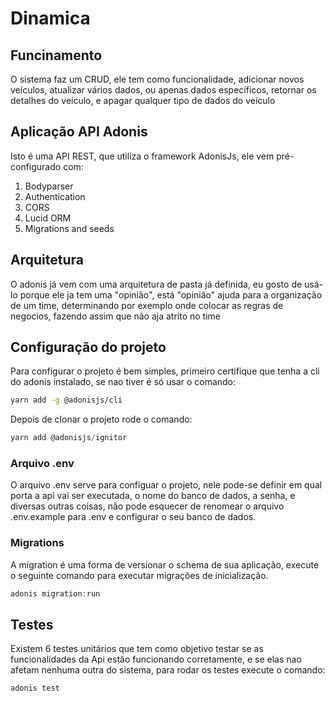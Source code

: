 # Dinamica 

## Funcinamento 

O sistema faz um CRUD, ele tem como funcionalidade, adicionar novos veículos, atualizar vários dados, ou apenas dados específicos, retornar os detalhes do veículo, e apagar qualquer tipo de dados do veículo

## Aplicação API Adonis

Isto é uma API REST, que utiliza o framework AdonisJs, ele vem pré-configurado com:

1. Bodyparser
2. Authentication
3. CORS
4. Lucid ORM
5. Migrations and seeds

## Arquitetura 

O adonis já vem com uma arquitetura de pasta já definida, eu gosto de usá-lo porque ele ja tem uma "opinião", está "opinião" ajuda para a organização de um time, determinando por exemplo onde colocar as regras de negocios, fazendo assim que não aja atrito no time      


## Configuração do projeto 

Para configurar o projeto é bem simples, primeiro certifique que tenha a cli  do adonis instalado, se nao tiver é só usar o comando:


```bash
yarn add -g @adonisjs/cli
```

Depois de clonar o projeto rode o comando: 

```js
yarn add @adonisjs/ignitor
```
### Arquivo .env

O arquivo .env serve para configuar o projeto, nele pode-se definir em qual porta a api vai ser executada, o nome do banco de dados, a senha, e diversas outras coisas, não pode esquecer de renomear o arquivo .env.example para .env e configurar o seu banco de dados.    

### Migrations
A migration é uma forma de versionar o schema de sua aplicação, execute o seguinte comando para executar migrações de inicialização.

```js
adonis migration:run
```

## Testes

Existem 6 testes unitários que tem como objetivo testar se as funcionalidades da Api estão funcionando corretamente, e se elas nao afetam nenhuma outra do sistema, para rodar os testes execute o comando:  

```js
adonis test
```
